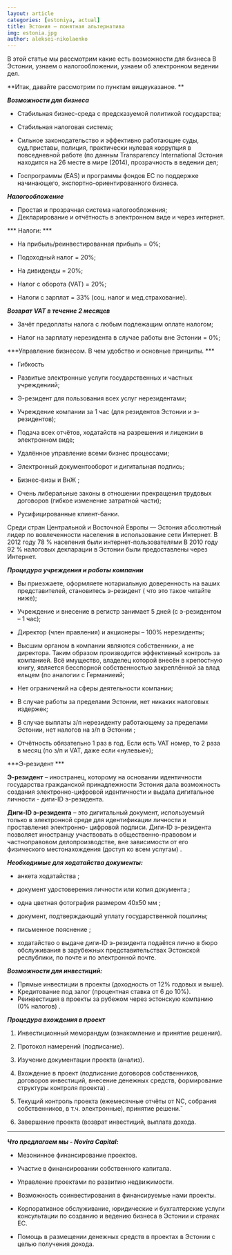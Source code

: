 ```yaml
---
layout: article
categories: [estoniya, actual]
title: Эстония – понятная альтернатива
img: estonia.jpg
author: aleksei-nikolaenko
---
```

В этой статье мы рассмотрим какие есть возможности для бизнеса В Эстонии, узнаем о налогообложении,
узнаем об электронном ведении дел.

**Итак, давайте рассмотрим по пунктам вищеуказаное. **

***Возможности для бизнеса***

* Стабильная бизнес-среда с предсказуемой политикой государства;

* Стабильная налоговая система;

* Сильное законодательство и эффективно работающие суды,
суд.приставы, полиция, практически нулевая коррупция в
повседневной работе (по данным Transparency International
Эстония находится на 26 месте в мире (2014), прозрачность в
ведении дел;

* Госпрограммы (EAS) и программы фондов ЕС по поддержке
начинающего, экспортно-ориентированного бизнеса.

***Налогообложение***

* Простая и прозрачная система налогообложения;
* Декларирование и отчётность в электронном виде и через интернет.

*** Налоги: ***

* На прибыль/реинвестированная прибыль = 0%;

* Подоходный налог = 20%;

* На дивиденды = 20%;

* Налог с оборота (VAT) = 20%;

* Налоги с зарплат = 33% (соц. налог и мед.страхование). 

***Возврат VAT в течение 2 месяцев***

* Зачёт предоплаты налога с любым подлежащим оплате налогом;

* Налог на зарплату нерезидента в случае работы вне Эстонии = 0%;

***Управление бизнесом. В чем удобство и основные принципы. ***

* Гибкость

* Развитые электронные услуги государственных и частных учреждениий;

* Э-резидент для пользования всех услуг нерезидентами;

* Учреждение компании за 1 час (для резидентов Эстонии и э-резидентов);

* Подача всех отчётов, ходатайств на разрешения и лицензии в электронном виде;

* Удалённое управление всеми бизнес процессами;

* Электронный документооборот и дигитальная подпись;

* Бизнес-визы и ВнЖ ; 

* Очень либеральные законы в отношении прекращения трудовых договоров (гибкое изменение затратной части);

* Русифицированные клиент-банки.

Среди стран Центральной и Восточной Европы — Эстония абсолютный лидер по вовлеченности населения
в использование сети Интернет. В 2012 году 78 % населения были интернет-пользователями В 2010 году 92 % налоговых декларации
в Эстонии были предоставлены через Интернет.

***Процедура учреждения и работы компании***

* Вы приезжаете, оформляете нотариальную доверенность на ваших представителей, становитесь э-резидент ( что это такое читайте ниже);

* Учреждение и внесение в регистр занимает 5 дней (с э-резидентом – 1 час);

* Директор (член правления) и акционеры – 100% нерезиденты;

* Высшим органом в компании являются собственники, а не директора. Таким образом производится эффективный контроль за компанией.
Всё имущество, владелец которой внесён в крепостную книгу, является бесспорной собственностью закреплённой за влад
ельцем (по аналогии с Германиеий;

* Нет ограничений на сферы деятельности компании;

* В случае работы за пределами Эстонии, нет никаких налоговых издержек;

* В случае выплаты з/п нерезиденту работающему за пределами Эстонии, нет налогов на з/п в Эстонии ;

* Отчётность обязательно 1 раз в год. Если есть VAT номер, то 2 раза в месяц (по з/п и VAT, даже если «нулевые»);

***Э-резидент ***

**Э-резидент** – иностранец, которому на основании идентичности государства гражданской принадлежности Эстония дала возможность создания электронно-цифровой идентичности и выдала дигитальное личности - диги-ID э-резидента.

**Диги-ID э-резидента** – это дигитальный документ, используемый только в электронной среде для идентификации личности и проставления электронно- цифровой подписи. Диги-ID э-резидента позволяет иностранцу участвовать в общественно-правовом и частноправовом делопроизводстве, вне зависимости от его физического местонахождения (доступ ко всем услугам) .

***Необходимые для ходатайства документы:***

*	анкета ходатайства ;

*	документ удостоверения личности или копия документа ;

*	одна цветная фотография размером 40х50 мм ;

* документ, подтверждающий уплату государственной пошлины;

*	письменное пояснение ;

*	ходатайство о выдаче диги-ID э-резидента подаётся лично в бюро обслуживания в зарубежных представительствах Эстонской республики, по почте и по электронной почте.

***Возможности для инвестиций:***

*	Прямые инвестиции в проекты (доходность от 12% годовых и выше).
*	Кредитование под залог (процентная ставка от 6 до 10%). 
*	Реинвестиция в проекты за рубежом через эстонскую компанию (0% налогов) .

***Процедура вхождения в проект***

1.	Инвестиционный меморандум (ознакомление и принятие решения).

2.  Протокол намерений (подписание).

3.	Изучение документации проекта (анализ).

4.	Вхождение в проект (подписание договоров собственников, договоров инвестиций, внесение денежных средств, формирование структуры контроля проекта) .

5. Текущий контроль проекта (ежемесячные отчёты от NC, собрания собственников, в т.ч. электронные), принятие решени.̆

6. Завершение проекта (возврат инвестиций, выплата дохода.

_________
***Что предлагаем мы - Novira Capital:***

* Мезонинное финансирование проектов.

* Участие в финансировании собственного капитала.

* Управление проектами по развитию недвижимости.

* Возможность соинвестирования в финансируемые нами проекты.

* Корпоративное обслуживание, юридические и бухгалтерские услуги консультации по созданию и
ведению бизнеса в Эстонии и странах ЕС.

* Помощь в размещении денежных средств в проектах в Эстонии с целью получения дохода.





